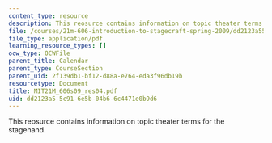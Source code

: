 ```yaml
---
content_type: resource
description: This reosurce contains information on topic theater terms for the stagehand.
file: /courses/21m-606-introduction-to-stagecraft-spring-2009/dd2123a55c916e5b04b66c4471e0b9d6_MIT21M_606s09_res04.pdf
file_type: application/pdf
learning_resource_types: []
ocw_type: OCWFile
parent_title: Calendar
parent_type: CourseSection
parent_uid: 2f139db1-bf12-d88a-e764-eda3f96db19b
resourcetype: Document
title: MIT21M_606s09_res04.pdf
uid: dd2123a5-5c91-6e5b-04b6-6c4471e0b9d6
---
```

This reosurce contains information on topic theater terms for the stagehand.

